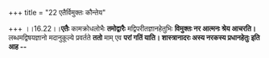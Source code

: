 +++
title = "22 एतैर्विमुक्तः कौन्तेय"

+++
।।16.22।।**एतैः** कामक्रोधलोभैः **तमोद्वारैः** मद्विपरीतज्ञानहेतुभिः
**विमुक्तः नर आत्मनः श्रेय आचरति।** लब्धमद्विषयज्ञानो मदानुकूल्ये
प्रवर्तते **ततो** माम् एव **परां गतिं याति। शास्त्रानादरः अस्य नरकस्य
प्रधानहेतुः इति आह --**
